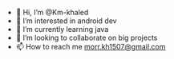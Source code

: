 - 👋 Hi, I’m @Km-khaled
- 👀 I’m interested in android dev
- 🌱 I’m currently learning java
- 💞️ I’m looking to collaborate on big projects
- 📫 How to reach me morr.kh1507@gmail.com

<!---
Km-khaled/Km-khaled is a ✨ special ✨ repository because its `README.md` (this file) appears on your GitHub profile.
You can click the Preview link to take a look at your changes.
--->
